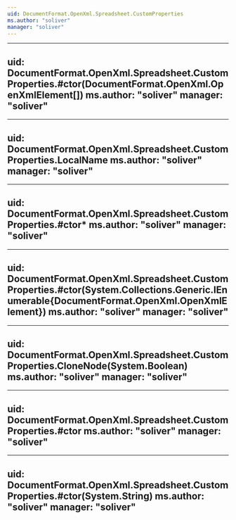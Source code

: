 ```yaml
---
uid: DocumentFormat.OpenXml.Spreadsheet.CustomProperties
ms.author: "soliver"
manager: "soliver"
---
```


---
uid: DocumentFormat.OpenXml.Spreadsheet.CustomProperties.#ctor(DocumentFormat.OpenXml.OpenXmlElement[])
ms.author: "soliver"
manager: "soliver"
---

---
uid: DocumentFormat.OpenXml.Spreadsheet.CustomProperties.LocalName
ms.author: "soliver"
manager: "soliver"
---

---
uid: DocumentFormat.OpenXml.Spreadsheet.CustomProperties.#ctor*
ms.author: "soliver"
manager: "soliver"
---

---
uid: DocumentFormat.OpenXml.Spreadsheet.CustomProperties.#ctor(System.Collections.Generic.IEnumerable{DocumentFormat.OpenXml.OpenXmlElement})
ms.author: "soliver"
manager: "soliver"
---

---
uid: DocumentFormat.OpenXml.Spreadsheet.CustomProperties.CloneNode(System.Boolean)
ms.author: "soliver"
manager: "soliver"
---

---
uid: DocumentFormat.OpenXml.Spreadsheet.CustomProperties.#ctor
ms.author: "soliver"
manager: "soliver"
---

---
uid: DocumentFormat.OpenXml.Spreadsheet.CustomProperties.#ctor(System.String)
ms.author: "soliver"
manager: "soliver"
---
